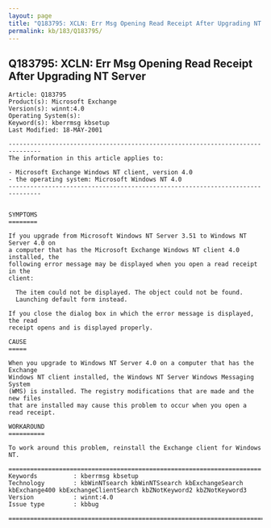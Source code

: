 ```yaml
---
layout: page
title: "Q183795: XCLN: Err Msg Opening Read Receipt After Upgrading NT Server"
permalink: kb/183/Q183795/
---
```


## Q183795: XCLN: Err Msg Opening Read Receipt After Upgrading NT Server

	Article: Q183795
	Product(s): Microsoft Exchange
	Version(s): winnt:4.0
	Operating System(s): 
	Keyword(s): kberrmsg kbsetup
	Last Modified: 18-MAY-2001
	
	-------------------------------------------------------------------------------
	The information in this article applies to:
	
	- Microsoft Exchange Windows NT client, version 4.0 
	- the operating system: Microsoft Windows NT 4.0 
	-------------------------------------------------------------------------------
	
	
	SYMPTOMS
	========
	
	If you upgrade from Microsoft Windows NT Server 3.51 to Windows NT Server 4.0 on
	a computer that has the Microsoft Exchange Windows NT client 4.0 installed, the
	following error message may be displayed when you open a read receipt in the
	client:
	
	  The item could not be displayed. The object could not be found.
	  Launching default form instead.
	
	If you close the dialog box in which the error message is displayed, the read
	receipt opens and is displayed properly.
	
	CAUSE
	=====
	
	When you upgrade to Windows NT Server 4.0 on a computer that has the Exchange
	Windows NT client installed, the Windows NT Server Windows Messaging System
	(WMS) is installed. The registry modifications that are made and the new files
	that are installed may cause this problem to occur when you open a read receipt.
	
	WORKAROUND
	==========
	
	To work around this problem, reinstall the Exchange client for Windows NT.
	
	======================================================================
	Keywords          : kberrmsg kbsetup 
	Technology        : kbWinNTsearch kbWinNTSsearch kbExchangeSearch kbExchange400 kbExchangeClientSearch kbZNotKeyword2 kbZNotKeyword3
	Version           : winnt:4.0
	Issue type        : kbbug
	
	=============================================================================
	
